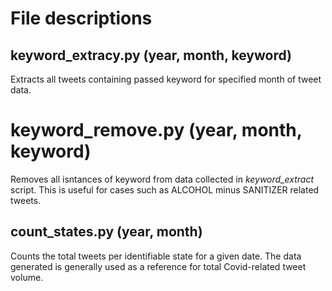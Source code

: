 # File descriptions

## keyword_extracy.py (year, month, keyword)

Extracts all tweets containing passed keyword for specified month of tweet data.

# keyword_remove.py (year, month, keyword)

Removes all isntances of keyword from data collected in *keyword_extract* script.
This is useful for cases such as ALCOHOL minus SANITIZER related tweets.

## count_states.py (year, month)

Counts the total tweets per identifiable state for a given date.
The data generated is generally used as a reference for total Covid-related tweet volume.

